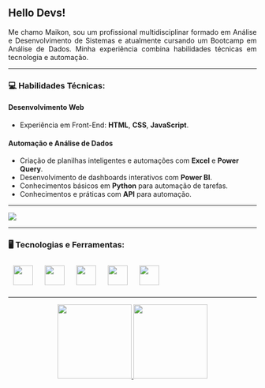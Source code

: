 <img align="right" width="250px" style="margin-top:-20px">

## Hello Devs!
<p align="justify"> 
Me chamo Maikon, sou um profissional multidisciplinar formado em Análise e Desenvolvimento de Sistemas e atualmente cursando um Bootcamp em Análise de Dados. Minha experiência combina habilidades técnicas em tecnologia e automação. 
</p>

---

### 💻 Habilidades Técnicas:

#### **Desenvolvimento Web**  
- Experiência em Front-End: **HTML**, **CSS**, **JavaScript**.  

#### **Automação e Análise de Dados**  
- Criação de planilhas inteligentes e automações com **Excel** e **Power Query**.  
- Desenvolvimento de dashboards interativos com **Power BI**.  
- Conhecimentos básicos em **Python** para automação de tarefas.  
- Conhecimentos e práticas com **API** para automação.

---

<a align="center" href="mailto:mcharles784@gmail.com">
<img align="center" src="https://img.shields.io/badge/Gmail-D14836?style=for-the-badge&logo=gmail&logoColor=white" target="_blank">
</a>

---

### 🖥️ Tecnologias e Ferramentas:  
<p>
<img src="https://cdn.jsdelivr.net/gh/devicons/devicon/icons/html5/html5-original.svg" width="40" height="40" style="margin: 10px;"  /> 
<img src="https://cdn.jsdelivr.net/gh/devicons/devicon/icons/css3/css3-original.svg" width="40" height="40" style="margin: 10px;"  /> 
<img src="https://cdn.jsdelivr.net/gh/devicons/devicon/icons/javascript/javascript-original.svg" width="40" height="40" style="margin: 10px;"  /> 
<img src="https://cdn.jsdelivr.net/gh/devicons/devicon/icons/python/python-original.svg" width="40" height="40" style="margin: 10px;"  /> 
<img src="https://cdn.jsdelivr.net/gh/devicons/devicon/icons/behance/behance-original.svg" width="40" height="40" style="margin: 10px;"  /> 
</p>

---

<p align="center">
<a href="https://github.com/m4ik-crtl">
  <img height="150em" src="https://github-readme-stats-eight-theta.vercel.app/api?username=m4ik-crtl&show_icons=true&theme=dark&include_all_commits=true&count_private=true"/>
  <img height="150em" src="https://github-readme-stats-eight-theta.vercel.app/api/top-langs/?username=m4ik-crtl&layout=compact&langs_count=8&theme=dark"/>
</a>
</p>
